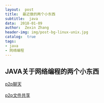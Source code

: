 ```yaml
---
layout:  post
title:  最近做的两个小东西
subtitle:  java
data:  2018-01-09
author:  Zexin Zhang
header-img: img/post-bg-linux-unix.jpg  
catalog:  true
tags:
- java
- 网络编程
---
```

## JAVA关于网络编程的两个小东西
[p2p聊天](https://github.com/VoidK2/java-p2p-chat)
<br><br>
[p2p文件共享](https://github.com/VoidK2/java-p2p-file-sharing-system)

